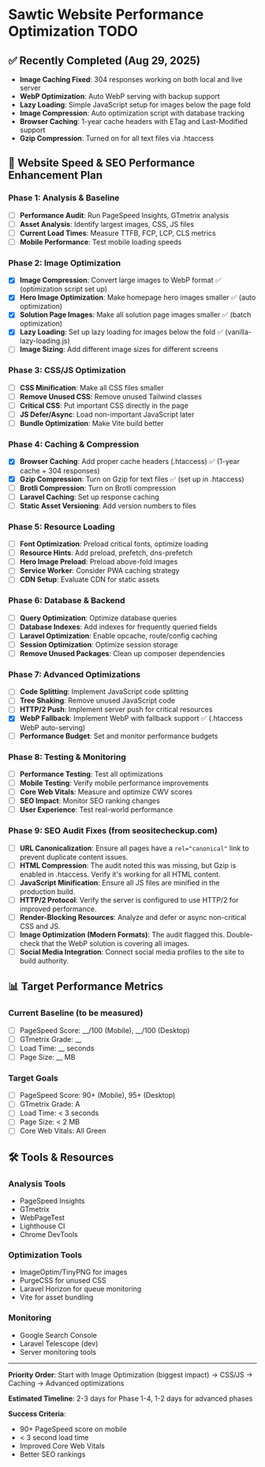 # Sawtic Website Performance Optimization TODO

## ✅ **Recently Completed (Aug 29, 2025)**
- **Image Caching Fixed**: 304 responses working on both local and live server
- **WebP Optimization**: Auto WebP serving with backup support
- **Lazy Loading**: Simple JavaScript setup for images below the page fold
- **Image Compression**: Auto optimization script with database tracking
- **Browser Caching**: 1-year cache headers with ETag and Last-Modified support
- **Gzip Compression**: Turned on for all text files via .htaccess

## 🚀 Website Speed & SEO Performance Enhancement Plan

### **Phase 1: Analysis & Baseline** 
- [ ] **Performance Audit**: Run PageSpeed Insights, GTmetrix analysis
- [ ] **Asset Analysis**: Identify largest images, CSS, JS files
- [ ] **Current Load Times**: Measure TTFB, FCP, LCP, CLS metrics
- [ ] **Mobile Performance**: Test mobile loading speeds

### **Phase 2: Image Optimization** 
- [x] **Image Compression**: Convert large images to WebP format ✅ (optimization script set up)
- [x] **Hero Image Optimization**: Make homepage hero images smaller ✅ (auto optimization)
- [x] **Solution Page Images**: Make all solution page images smaller ✅ (batch optimization)
- [x] **Lazy Loading**: Set up lazy loading for images below the fold ✅ (vanilla-lazy-loading.js)
- [ ] **Image Sizing**: Add different image sizes for different screens

### **Phase 3: CSS/JS Optimization**
- [ ] **CSS Minification**: Make all CSS files smaller
- [ ] **Remove Unused CSS**: Remove unused Tailwind classes
- [ ] **Critical CSS**: Put important CSS directly in the page
- [ ] **JS Defer/Async**: Load non-important JavaScript later
- [ ] **Bundle Optimization**: Make Vite build better

### **Phase 4: Caching & Compression**
- [x] **Browser Caching**: Add proper cache headers (.htaccess) ✅ (1-year cache + 304 responses)
- [x] **Gzip Compression**: Turn on Gzip for text files ✅ (set up in .htaccess)
- [ ] **Brotli Compression**: Turn on Brotli compression
- [ ] **Laravel Caching**: Set up response caching
- [ ] **Static Asset Versioning**: Add version numbers to files

### **Phase 5: Resource Loading**
- [ ] **Font Optimization**: Preload critical fonts, optimize loading
- [ ] **Resource Hints**: Add preload, prefetch, dns-prefetch
- [ ] **Hero Image Preload**: Preload above-fold images
- [ ] **Service Worker**: Consider PWA caching strategy
- [ ] **CDN Setup**: Evaluate CDN for static assets

### **Phase 6: Database & Backend**
- [ ] **Query Optimization**: Optimize database queries
- [ ] **Database Indexes**: Add indexes for frequently queried fields
- [ ] **Laravel Optimization**: Enable opcache, route/config caching
- [ ] **Session Optimization**: Optimize session storage
- [ ] **Remove Unused Packages**: Clean up composer dependencies

### **Phase 7: Advanced Optimizations**
- [ ] **Code Splitting**: Implement JavaScript code splitting
- [ ] **Tree Shaking**: Remove unused JavaScript code
- [ ] **HTTP/2 Push**: Implement server push for critical resources
- [x] **WebP Fallback**: Implement WebP with fallback support ✅ (.htaccess WebP auto-serving)
- [ ] **Performance Budget**: Set and monitor performance budgets

### **Phase 8: Testing & Monitoring**
- [ ] **Performance Testing**: Test all optimizations
- [ ] **Mobile Testing**: Verify mobile performance improvements
- [ ] **Core Web Vitals**: Measure and optimize CWV scores
- [ ] **SEO Impact**: Monitor SEO ranking changes
- [ ] **User Experience**: Test real-world performance

### **Phase 9: SEO Audit Fixes (from seositecheckup.com)**
- [ ] **URL Canonicalization**: Ensure all pages have a `rel="canonical"` link to prevent duplicate content issues.
- [ ] **HTML Compression**: The audit noted this was missing, but Gzip is enabled in .htaccess. Verify it's working for all HTML content.
- [ ] **JavaScript Minification**: Ensure all JS files are minified in the production build.
- [ ] **HTTP/2 Protocol**: Verify the server is configured to use HTTP/2 for improved performance.
- [ ] **Render-Blocking Resources**: Analyze and defer or async non-critical CSS and JS.
- [ ] **Image Optimization (Modern Formats)**: The audit flagged this. Double-check that the WebP solution is covering all images.
- [ ] **Social Media Integration**: Connect social media profiles to the site to build authority.

## 📊 Target Performance Metrics

### **Current Baseline** (to be measured)
- [ ] PageSpeed Score: __/100 (Mobile), __/100 (Desktop)
- [ ] GTmetrix Grade: __
- [ ] Load Time: __ seconds
- [ ] Page Size: __ MB

### **Target Goals**
- [ ] PageSpeed Score: 90+ (Mobile), 95+ (Desktop)
- [ ] GTmetrix Grade: A
- [ ] Load Time: < 3 seconds
- [ ] Page Size: < 2 MB
- [ ] Core Web Vitals: All Green

## 🛠️ Tools & Resources

### **Analysis Tools**
- PageSpeed Insights
- GTmetrix
- WebPageTest
- Lighthouse CI
- Chrome DevTools

### **Optimization Tools**
- ImageOptim/TinyPNG for images
- PurgeCSS for unused CSS
- Laravel Horizon for queue monitoring
- Vite for asset bundling

### **Monitoring**
- Google Search Console
- Laravel Telescope (dev)
- Server monitoring tools

---

**Priority Order**: Start with Image Optimization (biggest impact) → CSS/JS → Caching → Advanced optimizations

**Estimated Timeline**: 2-3 days for Phase 1-4, 1-2 days for advanced phases

**Success Criteria**: 
- 90+ PageSpeed score on mobile
- < 3 second load time
- Improved Core Web Vitals
- Better SEO rankings